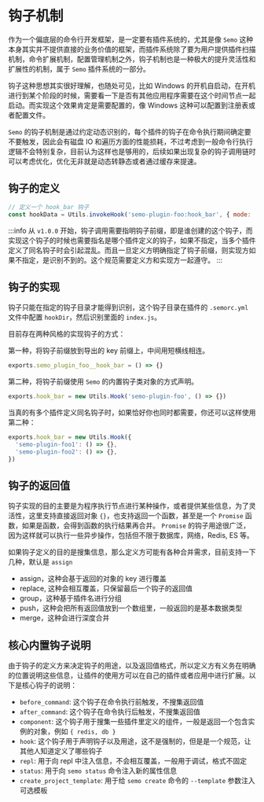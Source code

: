 # 钩子机制

作为一个偏底层的命令行开发框架，是一定要有插件系统的，尤其是像 `Semo` 这种本身其实并不提供直接的业务价值的框架，而插件系统除了要为用户提供插件扫描机制，命令扩展机制，配置管理机制之外，钩子机制也是一种极大的提升灵活性和扩展性的机制，属于 `Semo` 插件系统的一部分。

钩子这种思想其实很好理解，也随处可见，比如 Windows 的开机自启动，在开机进行到某个阶段的时候，需要看一下是否有其他应用程序需要在这个时间节点一起启动。而实现这个效果肯定是需要配置的，像 Windows 这种可以配置到注册表或者配置文件。

`Semo` 的钩子机制是通过约定动态识别的，每个插件的钩子在命令执行期间确定要不要触发，因此会有磁盘 IO 和遍历方面的性能损耗，不过考虑到一般命令行执行逻辑不会特别复杂，目前认为这样也是够用的，后续如果出现复杂的钩子调用链时可以考虑优化，优化无非就是动态转静态或者通过缓存来提速。

## 钩子的定义

```js
// 定义一个 hook_bar 钩子
const hookData = Utils.invokeHook('semo-plugin-foo:hook_bar', { mode: 'group' })
```

:::info
从 `v1.0.0` 开始，钩子调用需要指明钩子前缀，即是谁创建的这个钩子，而实现这个钩子的时候也需要指名是哪个插件定义的钩子，如果不指定，当多个插件定义了同名钩子时会引起混乱。而且一旦定义方明确指定了钩子前缀，则实现方如果不指定，是识别不到的。这个规范需要定义方和实现方一起遵守。
:::

## 钩子的实现

钩子只能在指定的钩子目录才能得到识别，这个钩子目录在插件的 `.semorc.yml` 文件中配置 `hookDir`，然后识别里面的 `index.js`。

目前存在两种风格的实现钩子的方式：

第一种，将钩子前缀放到导出的 key 前缀上，中间用短横线相连。

```js
exports.semo_plugin_foo__hook_bar = () => {}
```

第二种，将钩子前缀使用 `Semo` 的内置钩子类对象的方式声明。

```js
exports.hook_bar = new Utils.Hook('semo-plugin-foo', () => {})
```

当真的有多个插件定义同名钩子时，如果恰好你也同时都需要，你还可以这样使用第二种：

```js
exports.hook_bar = new Utils.Hook({
  'semo-plugin-foo1': () => {},
  'semo-plugin-foo2': () => {},
})
```

## 钩子的返回值

钩子实现的目的主要是为程序执行节点进行某种操作，或者提供某些信息，为了灵活性，这里支持直接返回对象 `{}`，也支持返回一个函数，甚至是一个 `Promise` 函数，如果是函数，会得到函数的执行结果再合并。 `Promise` 的钩子用途很广泛，因为这样就可以执行一些异步操作，包括但不限于数据库，网络，Redis, ES 等。

如果钩子定义的目的是搜集信息，那么定义方可能有各种合并需求，目前支持一下几种，默认是 `assign`

* assign，这种会基于返回的对象的 key 进行覆盖
* replace, 这种会相互覆盖，只保留最后一个钩子的返回值
* group，这种基于插件名进行分组
* push，这种会把所有返回值放到一个数组里，一般返回的是基本数据类型
* merge，这种会进行深度合并

## 核心内置钩子说明

由于钩子的定义方来决定钩子的用途，以及返回值格式，所以定义方有义务在明确的位置说明这些信息，让插件的使用方可以在自己的插件或者应用中进行扩展。以下是核心钩子的说明：

* `before_command`: 这个钩子在命令执行前触发，不搜集返回值
* `after_command`: 这个钩子在命令执行后触发，不搜集返回值
* `component`: 这个钩子用于搜集一些插件里定义的组件，一般是返回一个包含实例的对象，例如 `{ redis, db }`
* `hook`: 这个钩子用于声明钩子以及用途，这不是强制的，但是是一个规范，让其他人知道定义了哪些钩子
* `repl`: 用于向 repl 中注入信息，不会相互覆盖，一般用于调试，格式不固定
* `status`: 用于向 `semo status` 命令注入新的属性信息
* `create_project_template`: 用于给 `semo create` 命令的 `--template` 参数注入可选模板

